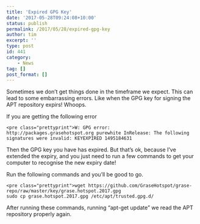 ```yaml
---
title: 'Expired GPG Key'
date: '2017-05-28T09:24:08+10:00'
status: publish
permalink: /2017/05/28/expired-gpg-key
author: tim
excerpt: ''
type: post
id: 441
category:
    - News
tag: []
post_format: []
---
```

Sometimes we don’t get things done in the timeframe we expect. This can lead to some embarrassing errors. Like when the GPG key for signing the APT repository expirs! Whoops.

If you are getting the following error

```
<pre class="prettyprint">W: GPG error: http://packages.grasehotspot.org purewhite InRelease: The following signatures were invalid: KEYEXPIRED 1495184631
```

Then the GPG key you have has expired. But that’s ok, because I’ve extended the expiry, and you just need to run a few commands to get your computer to recognise the new expiry date!

Run the following commands and you’ll be good to go.

```
<pre class="prettyprint">wget https://github.com/GraseHotspot/grase-repo/raw/master/key/grase.hotspot.2017.gpg
sudo cp grase.hotspot.2017.gpg /etc/apt/trusted.gpg.d/
```

After running these commands, running “apt-get update” we read the APT repository properly again.
